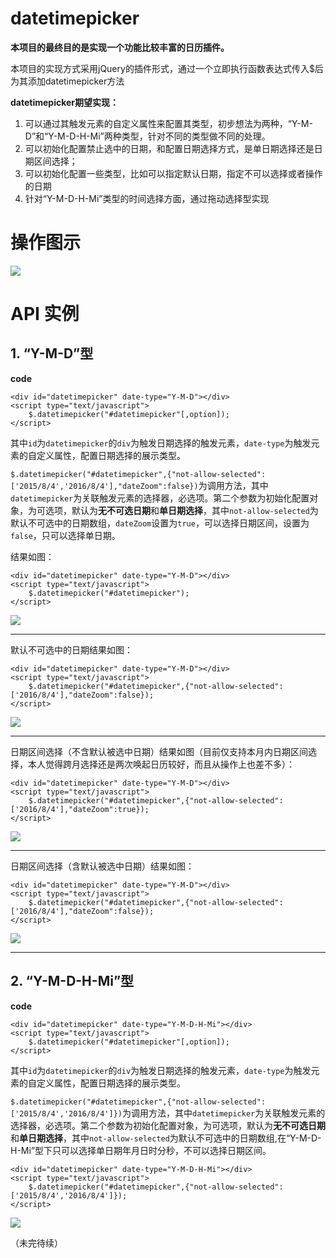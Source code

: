 # datetimepicker

**本项目的最终目的是实现一个功能比较丰富的日历插件。**

本项目的实现方式采用jQuery的插件形式，通过一个立即执行函数表达式传入$后为其添加datetimepicker方法

**datetimepicker期望实现：**

1. 可以通过其触发元素的自定义属性来配置其类型，初步想法为两种，“Y-M-D”和“Y-M-D-H-Mi”两种类型，针对不同的类型做不同的处理。
2. 可以初始化配置禁止选中的日期，和配置日期选择方式，是单日期选择还是日期区间选择；
2. 可以初始化配置一些类型，比如可以指定默认日期，指定不可以选择或者操作的日期
3. 针对“Y-M-D-H-Mi”类型的时间选择方面，通过拖动选择型实现

# 操作图示 #

![](http://p7.qhimg.com/t01d6472c0f92687d03.png)

# API 实例 #

## 1. “Y-M-D”型 ##

**code**

    <div id="datetimepicker" date-type="Y-M-D"></div>
    <script type="text/javascript">
    	$.datetimepicker("#datetimepicker"[,option]);
    </script>

其中`id`为`datetimepicker`的`div`为触发日期选择的触发元素，`date-type`为触发元素的自定义属性，配置日期选择的展示类型。

`$.datetimepicker("#datetimepicker",{"not-allow-selected":['2015/8/4','2016/8/4'],"dateZoom":false})`为调用方法，其中`datetimepicker`为关联触发元素的选择器，必选项。第二个参数为初始化配置对象，为可选项，默认为**无不可选日期**和**单日期选择**，其中`not-allow-selected`为默认不可选中的日期数组，`dateZoom`设置为`true`，可以选择日期区间，设置为`false`，只可以选择单日期。

结果如图：

    <div id="datetimepicker" date-type="Y-M-D"></div>
    <script type="text/javascript">
    	$.datetimepicker("#datetimepicker");
    </script>

![](http://i.imgur.com/gaLbsbl.png)


----------


默认不可选中的日期结果如图：

	<div id="datetimepicker" date-type="Y-M-D"></div>
	<script type="text/javascript">
		$.datetimepicker("#datetimepicker",{"not-allow-selected":['2016/8/4'],"dateZoom":false});
	</script>

![](http://i.imgur.com/Ceje0Pf.png)


----------


日期区间选择（不含默认被选中日期）结果如图（目前仅支持本月内日期区间选择，本人觉得跨月选择还是两次唤起日历较好，而且从操作上也差不多）：

	<div id="datetimepicker" date-type="Y-M-D"></div>
	<script type="text/javascript">
		$.datetimepicker("#datetimepicker",{"not-allow-selected":['2016/8/4'],"dateZoom":true});
	</script>

![](http://i.imgur.com/7cNavZs.png)


----------


日期区间选择（含默认被选中日期）结果如图：

	<div id="datetimepicker" date-type="Y-M-D"></div>
	<script type="text/javascript">
		$.datetimepicker("#datetimepicker",{"not-allow-selected":['2016/8/4'],"dateZoom":false});
	</script>

![](http://i.imgur.com/P1FZtYd.png)


----------

## 2. “Y-M-D-H-Mi”型 ##

**code**

    <div id="datetimepicker" date-type="Y-M-D-H-Mi"></div>
    <script type="text/javascript">
    	$.datetimepicker("#datetimepicker"[,option]);
    </script>

其中`id`为`datetimepicker`的`div`为触发日期选择的触发元素，`date-type`为触发元素的自定义属性，配置日期选择的展示类型。

`$.datetimepicker("#datetimepicker",{"not-allow-selected":['2015/8/4','2016/8/4']})`为调用方法，其中`datetimepicker`为关联触发元素的选择器，必选项。第二个参数为初始化配置对象，为可选项，默认为**无不可选日期**和**单日期选择**，其中`not-allow-selected`为默认不可选中的日期数组,在“Y-M-D-H-Mi”型下只可以选择单日期年月日时分秒，不可以选择日期区间。

    <div id="datetimepicker" date-type="Y-M-D-H-Mi"></div>
    <script type="text/javascript">
    	$.datetimepicker("#datetimepicker",{"not-allow-selected":['2015/8/4','2016/8/4']});
    </script>

![](http://i.imgur.com/aqC4Vkd.png)


（未完待续）